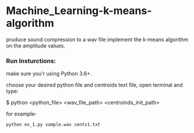 # Machine_Learning-k-means-algorithm
pruduce sound compression to a wav file implement the k-means algorithm on the amplitude values.

### Run Insturctions:
make sure you'r using Python 3.6+.

choose your desired python file and centroids text file, open terminal and type:

$ python <python_file> <wav_file_path> <centroinds_init_path>

for example-
```bash
python ex_1.py sample.wav cents1.txt
```
